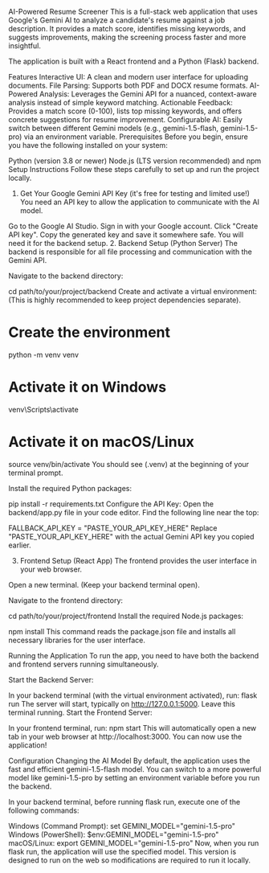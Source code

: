 AI-Powered Resume Screener
This is a full-stack web application that uses Google's Gemini AI to analyze a candidate's resume against a job description. It provides a match score, identifies missing keywords, and suggests improvements, making the screening process faster and more insightful.

The application is built with a React frontend and a Python (Flask) backend.

Features
Interactive UI: A clean and modern user interface for uploading documents.
File Parsing: Supports both PDF and DOCX resume formats.
AI-Powered Analysis: Leverages the Gemini API for a nuanced, context-aware analysis instead of simple keyword matching.
Actionable Feedback: Provides a match score (0-100), lists top missing keywords, and offers concrete suggestions for resume improvement.
Configurable AI: Easily switch between different Gemini models (e.g., gemini-1.5-flash, gemini-1.5-pro) via an environment variable.
Prerequisites
Before you begin, ensure you have the following installed on your system:

Python (version 3.8 or newer)
Node.js (LTS version recommended) and npm
Setup Instructions
Follow these steps carefully to set up and run the project locally.

1. Get Your Google Gemini API Key (it's free for testing and limited use!)
You need an API key to allow the application to communicate with the AI model.

Go to the Google AI Studio.
Sign in with your Google account.
Click "Create API key".
Copy the generated key and save it somewhere safe. You will need it for the backend setup.
2. Backend Setup (Python Server)
The backend is responsible for all file processing and communication with the Gemini API.

Navigate to the backend directory:

cd path/to/your/project/backend
Create and activate a virtual environment: (This is highly recommended to keep project dependencies separate).

# Create the environment
python -m venv venv

# Activate it on Windows
venv\Scripts\activate

# Activate it on macOS/Linux
source venv/bin/activate
You should see (.venv) at the beginning of your terminal prompt.

Install the required Python packages:

pip install -r requirements.txt
Configure the API Key: Open the backend/app.py file in your code editor. Find the following line near the top:

FALLBACK_API_KEY = "PASTE_YOUR_API_KEY_HERE"
Replace "PASTE_YOUR_API_KEY_HERE" with the actual Gemini API key you copied earlier.

3. Frontend Setup (React App)
The frontend provides the user interface in your web browser.

Open a new terminal. (Keep your backend terminal open).

Navigate to the frontend directory:

cd path/to/your/project/frontend
Install the required Node.js packages:

npm install
This command reads the package.json file and installs all necessary libraries for the user interface.

Running the Application
To run the app, you need to have both the backend and frontend servers running simultaneously.

Start the Backend Server:

In your backend terminal (with the virtual environment activated), run:
flask run
The server will start, typically on http://127.0.0.1:5000. Leave this terminal running.
Start the Frontend Server:

In your frontend terminal, run:
npm start
This will automatically open a new tab in your web browser at http://localhost:3000.
You can now use the application!

Configuration
Changing the AI Model
By default, the application uses the fast and efficient gemini-1.5-flash model. You can switch to a more powerful model like gemini-1.5-pro by setting an environment variable before you run the backend.

In your backend terminal, before running flask run, execute one of the following commands:

Windows (Command Prompt): set GEMINI_MODEL="gemini-1.5-pro"
Windows (PowerShell): $env:GEMINI_MODEL="gemini-1.5-pro"
macOS/Linux: export GEMINI_MODEL="gemini-1.5-pro"
Now, when you run flask run, the application will use the specified model.
This version is designed to run on the web so modifications are required to run it locally.
